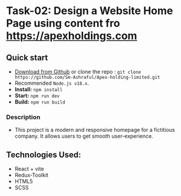 # Task-02: Design a Website Home Page using content fro https://apexholdings.com

## Quick start

- [Download from Github](https://github.com/Sm-Ashraful/Apex-holding-limited) or clone the repo : `git clone https://github.com/Sm-Ashraful/Apex-holding-limited.git`
- Recommended `Node.js v18.x`.
- **Install:** `npm install`
- **Start:** `npm run dev`
- **Build:** `npm run build`


### Description
- This project is a modern and responsive homepage for a fictitious company. It allows users to get smooth user-experience. 

## Technologies Used:
- React + vite
- Redux-Toolkit
- HTML5
- SCSS

